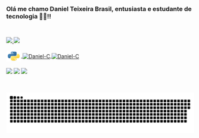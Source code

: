 ### Olá me chamo Daniel Teixeira Brasil, entusiasta e estudante de tecnologia 👋😄!!

  ##

<div style="display: inline_block"><br>
  <a href="https://github.com/Danieltbrasil">
  <img height = "180em" src="https://github-readme-stats.vercel.app/api?username=Danieltbrasil&theme=dracula">
  <img height = "180em" src="https://github-readme-stats.vercel.app/api/top-langs/?username=Danieltbrasil&theme=dracula&layout=compact">
</div>


<div style="display: inline_block"><br>
  <img align="center" alt="Daniel-Python" height="30" width="40" src="https://raw.githubusercontent.com/devicons/devicon/master/icons/python/python-original.svg">
  <img align="center" alt="Daniel-C" height="30" width="40" src="https://cdn.jsdelivr.net/gh/devicons/devicon@latest/icons/c/c-original.svg" />
  <img align="center" alt="Daniel-C" height="30" width="40" src="https://cdn.jsdelivr.net/gh/devicons/devicon@latest/icons/azuresqldatabase/azuresqldatabase-original.svg" />
</div>
<br>
<a href="https://www.instagram.com/danieltbrasil/" target="_blank"><img src="https://img.shields.io/badge/-Instagram-%23E4405F?style=for-the-badge&logo=instagram&logoColor=white" target="_blank"></a>
<a href = "mailto:daniel.brasil2004@gmail.com"><img src="https://img.shields.io/badge/-Gmail-%23333?style=for-the-badge&logo=gmail&logoColor=white" target="_blank"></a>
<a href="https://www.linkedin.com/in/danieltbrasil" target="_blank"><img src="https://img.shields.io/badge/-LinkedIn-%230077B5?style=for-the-badge&logo=linkedin&logoColor=white" target="_blank"></a> 

  ##
<br>

<picture>
  <source media="(prefers-color-scheme: dark)" srcset="https://raw.githubusercontent.com/Danieltbrasil/Danieltbrasil/output/github-contribution-grid-snake-dark.svg">
  <source media="(prefers-color-scheme: light)" srcset="https://raw.githubusercontent.com/Danieltbrasil/Danieltbrasil/output/github-contribution-grid-snake.svg">
  <img alt="github contribution grid snake animation" src="https://raw.githubusercontent.com/Danieltbrasil/Danieltbrasil/output/github-contribution-grid-snake.svg">
</picture>
  
</div>
